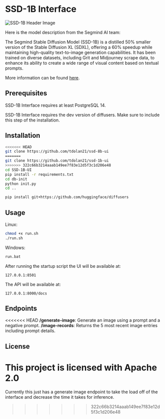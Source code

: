 # SSD-1B Interface

![SSD-1B Header Image](assets/SSD_1B.png)


Here is the model description from the Segmind AI team: 

The Segmind Stable Diffusion Model (SSD-1B) is a distilled 50% smaller version of the Stable Diffusion XL (SDXL), offering a 60% speedup while maintaining high-quality text-to-image generation capabilities. It has been trained on diverse datasets, including Grit and Midjourney scrape data, to enhance its ability to create a wide range of visual content based on textual prompts.

More information can be found [here](https://huggingface.co/segmind/SSD-1B).

## Prerequisites

SSD-1B Interface requires at least PostgreSQL 14.

SSD-1B Interface requires the dev version of  diffusers. Make sure to include this step of the installation.

## Installation

```bash
<<<<<<< HEAD
git clone https://github.com/tdolan21/ssd-8b-ui
=======
git clone https://github.com/tdolan21/ssd-1b-ui
>>>>>>> 322c66b3214aaab149ee7f83e12d5f3c1d206e48
cd SSD-1B-UI
pip install -r requirements.txt
cd db-init
python init.py
cd ..
```

```bash
pip install git+https://github.com/huggingface/diffusers
```

## Usage

Linux:

```bash
chmod +x run.sh
./run.sh
```

Windows: 

```bash
run.bat
```

After running the startup script the UI will be available at:

```
127.0.0.1:8501
```

The API will be available at:

```
127.0.0.1:8000/docs
```

## Endpoints

<<<<<<< HEAD
**/generate-image**: Generate an image using a prompt and a negative prompt.
**/image-records**: Returns the 5 most recent image entries including prompt details.


## License

This project is licensed with Apache 2.0
=======
Currently this just has a generate image endpoint to take the load off of the interface and decrease the time it takes for inference.
>>>>>>> 322c66b3214aaab149ee7f83e12d5f3c1d206e48
